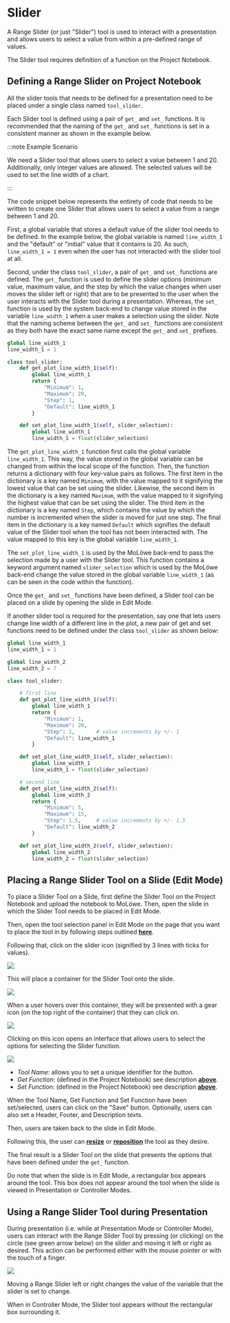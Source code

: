 # Slider

A Range Slider (or just "Slider") tool is used to interact with a presentation and allows users to select a value
from within a pre-defined range of values.

The Slider tool requires definition of a function on the Project Notebook.

## **Defining a Range Slider on Project Notebook**

All the slider tools that needs to be defined for a presentation need to be placed under a single class named `tool_slider`.

Each Slider tool is defined using a pair of `get_` and `set_` functions. It is recommended that the naming of the `get_` and `set_` functions is set in a consistent manner as shown in the example below.

:::note Example Scenario

We need a Slider tool that allows users to select a value between 1 and 20. Additionally, only integer values are allowed. The selected values will be used to set the line width of a chart.

:::

The code snippet below represents the entirety of code that needs to be written to create one Slider that allows users to select a value from a range between 1 and 20.

First, a global variable that stores a default value of the slider tool needs to be defined. In the example below, the global variable is named `line_width_1` and the "default" or "initial" value that it contains is 20. As such, `line_width_1 = 1` even when the user has not interacted with the slider tool at all.

Second, under the class `tool_slider`, a pair of `get_` and `set_` functions are defined. The `get_` function is used to define the slider options (minimum value, maximum value, and the step by which the value changes when user moves the slider left or right) that are to be presented to the user when the user interacts with the Slider tool during a presentation. Whereas, the `set_` function is used by the system back-end to change value stored in the variable `line_width_1` when a user makes a selection using the slider. Note that the naming scheme between the `get_` and `set_` functions are consistent as they both have the exact same name except the `get_` and `set_` prefixes.


```python
global line_width_1
line_width_1 = 1

class tool_slider:
    def get_plot_line_width_1(self):
        global line_width_1
        return {
            "Minimum": 1,
            "Maximum": 20,
            "Step": 1,
            "Default": line_width_1
        }

    def set_plot_line_width_1(self, slider_selection):
        global line_width_1
        line_width_1 = float(slider_selection)
```

The `get_plot_line_width_1` function first calls the global variable `line_width_1`. This way, the value stored in the global variable can be changed from within the local scope of the function. Then, the function returns a dictionary with four key-value pairs as follows. The first item in the dictionary is a key named `Minimum`, with the value mapped to it signifying the lowest value that can be set using the slider. Likewise, the second item in the dictionary is a key named `Maximum`, with the value mapped to it signifying the highest value that can be set using the slider. The third item in the dictionary is a key named `Step`, which contains the value by which the number is incremented when the slider is moved for just one step. The final item in the dictionary is a key named `Default` which signifies the default value of the Slider tool when the tool has not been interacted with. The value mapped to this key is the global variable `line_width_1`.

The `set_plot_line_width_1` is used by the MoLöwe back-end to pass the selection made by a user with the Slider tool. This function contains a keyword argument named `slider_selection` which is used by the MoLöwe back-end change the value stored in the global variable `line_width_1` (as can be seen in the code within the function).

Once the `get_` and `set_` functions have been defined, a Slider tool can be placed on a slide by opening the slide in Edit Mode.

If another slider tool is required for the presentation, say one that lets users change line width of a different line in the plot, a new pair of get and set functions need to be defined under the class `tool_slider` as shown below:

```python
global line_width_1
line_width_1 = 1

global line_width_2
line_width_2 = 7

class tool_slider:

    # first line
    def get_plot_line_width_1(self):
        global line_width_1
        return {
            "Minimum": 1,
            "Maximum": 20,
            "Step": 1,       # value increments by +/- 1
            "Default": line_width_1
        }

    def set_plot_line_width_1(self, slider_selection):
        global line_width_1
        line_width_1 = float(slider_selection)

    # second line
    def get_plot_line_width_2(self):
        global line_width_2
        return {
            "Minimum": 5,
            "Maximum": 15,
            "Step": 1.5,     # value increments by +/- 1.5
            "Default": line_width_2
        }

    def set_plot_line_width_2(self, slider_selection):
        global line_width_2
        line_width_2 = float(slider_selection)
```

## **Placing a Range Slider Tool on a Slide (Edit Mode)**

To place a Slider Tool on a Slide, first define the Slider Tool on the Project Notebook and upload the notebook to MoLöwe. Then, open the slide in which the Slider Tool needs to be placed in Edit Mode.

Then, open the tool selection panel in Edit Mode on the page that you want to place the tool in by following steps outlined [**here**](docs/edit-mode/05_slides.md#4-editing-slides-edit-mode).

Following that, click on the slider icon (signified by 3 lines with ticks for values).

![](/img/doc/63_slider.jpg)

This will place a container for the Slider Tool onto the slide.

![](/img/doc/38_tool_field.jpg)

When a user hovers over this container, they will be presented with a gear icon (on the top right of the container) that they can click on.

![](/img/doc/39_hover_tool_container.jpg)

Clicking on this icon opens an interface that allows users to select the options for selecting the Slider function.

![](/img/doc/63_slider_2.jpg)

* *Tool Name*: allows you to set a unique identifier for the button.
* *Get Function*: (defined in the Project Notebook) see description [**above**](#defining-a-range-slider-on-project-notebook).
* *Set Function*: (defined in the Project Notebook) see description [**above**](#defining-a-range-slider-on-project-notebook).

When the Tool Name, Get Function and Set Function have been set/selected, users can click on the "Save" button. Optionally, users can also set a Header, Footer, and Description texts.

Then, users are taken back to the slide in Edit Mode.

Following this, the user can [**resize**](00_overview.md#resize-a-tool) or [**reposition**](00_overview.md#reposition-a-tool) the tool as they desire.

The final result is a Slider Tool on the slide that presents the options that have been defined under the `get_` function.

Do note that when the slide is in Edit Mode, a rectangular box appears around the tool. This box does not appear around the tool when the slide is viewed in Presentation or Controller Modes.

## **Using a Range Slider Tool during Presentation**

During presentation (i.e. while at Presentation Mode or Controller Mode), users can interact with the Range Slider Tool by pressing (or clicking) on the circle (see green arrow below) on the slider and moving it left or right as desired. This action can be performed either with the mouse pointer or with the touch of a finger.

![](/img/doc/63_slider_3.jpg)

Moving a Range Slider left or right changes the value of the variable that the slider is set to change.

When in Controller Mode, the Slider tool appears without the rectangular box surrounding it.

